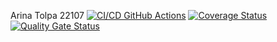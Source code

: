 Arina Tolpa 22107
[![CI/CD GitHub Actions](https://github.com/ArinaTolpa/Lab2-/actions/workflows/test-action.yml/badge.svg)](https://github.com/ArinaTolpa/Lab2-/actions/workflows/test-action.yml)
[![Coverage Status](https://coveralls.io/repos/github/ArinaTolpa/Lab2-/badge.svg)](https://coveralls.io/github/ArinaTolpa/Lab2-)
[![Quality Gate Status](https://sonarcloud.io/api/project_badges/measure?project=ArinaTolpa_Lab2-&metric=alert_status)](https://sonarcloud.io/summary/new_code?id=ArinaTolpa_Lab2-)
